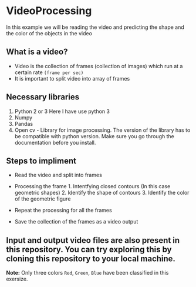 # VideoProcessing

In this example we will be reading the video and predicting the shape and the color of the objects in the video


## What is a video?
- Video is the collection of frames (collection of images) which run at a certain rate `(frame per sec)`
- It is important to split video into array of frames


## Necessary libraries 
1. Python 2 or 3 Here I have use python 3
2. Numpy
3. Pandas
4. Open cv - Library for image processing. The version of the library has to be compatible with python version. Make sure you go through the documentation before you install.


## Steps to impliment
- Read the video and split into frames
- Processing the frame
      1. Intentfying closed contours (In this case geometric shapes)
      2. Identify the shape of contours
      3. Identify the color of the geometric figure
      
- Repeat the processing for all the frames
- Save the collection of the frames as a video output


## Input and output video files are also present in this repository. You can try exploring this by cloning this repository to your local machine.


<b>Note:</b> Only three colors `Red`, `Green`, `Blue` have been classified in this exersize.  

